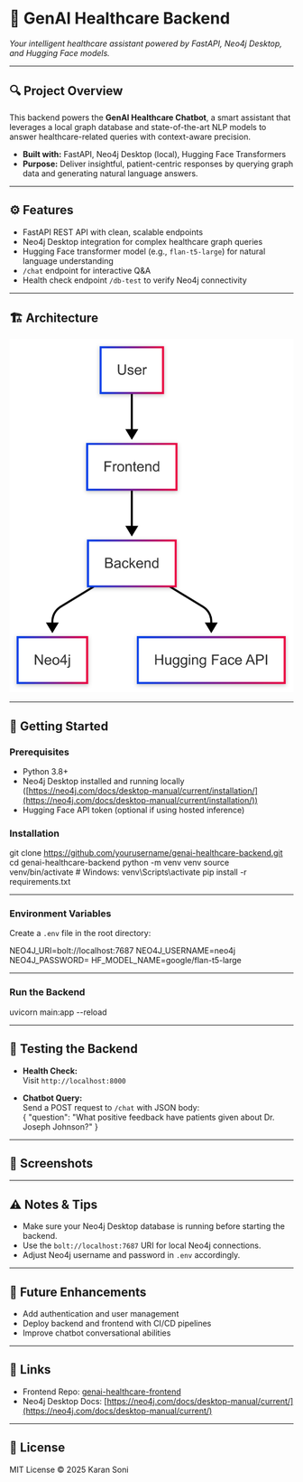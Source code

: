 # 🚀 GenAI Healthcare Backend

*Your intelligent healthcare assistant powered by FastAPI, Neo4j Desktop, and Hugging Face models.*

---

## 🔍 Project Overview

This backend powers the **GenAI Healthcare Chatbot**, a smart assistant that leverages a local graph database and state-of-the-art NLP models to answer healthcare-related queries with context-aware precision.

- **Built with:** FastAPI, Neo4j Desktop (local), Hugging Face Transformers  
- **Purpose:** Deliver insightful, patient-centric responses by querying graph data and generating natural language answers.

---

## ⚙️ Features

- FastAPI REST API with clean, scalable endpoints  
- Neo4j Desktop integration for complex healthcare graph queries  
- Hugging Face transformer model (e.g., `flan-t5-large`) for natural language understanding  
- `/chat` endpoint for interactive Q&A  
- Health check endpoint `/db-test` to verify Neo4j connectivity

---

## 🏗 Architecture

![Alt text](./ArchitectureDiagram.png)

---

## 🚀 Getting Started

### Prerequisites

- Python 3.8+  
- Neo4j Desktop installed and running locally ([https://neo4j.com/docs/desktop-manual/current/installation/](https://neo4j.com/docs/desktop-manual/current/installation/))  
- Hugging Face API token (optional if using hosted inference)

### Installation

git clone https://github.com/yourusername/genai-healthcare-backend.git
cd genai-healthcare-backend
python -m venv venv
source venv/bin/activate # Windows: venv\Scripts\activate
pip install -r requirements.txt


---

### Environment Variables

Create a `.env` file in the root directory:

NEO4J_URI=bolt://localhost:7687
NEO4J_USERNAME=neo4j
NEO4J_PASSWORD=<your-neo4j-password>
HF_MODEL_NAME=google/flan-t5-large


---

### Run the Backend

uvicorn main:app --reload


---

## 🧪 Testing the Backend

- **Health Check:**  
  Visit `http://localhost:8000`  

- **Chatbot Query:**  
Send a POST request to `/chat` with JSON body:  
{
"question": "What positive feedback have patients given about Dr. Joseph Johnson?"
}

---

## 📸 Screenshots



---

## ⚠️ Notes & Tips

- Make sure your Neo4j Desktop database is running before starting the backend.  
- Use the `bolt://localhost:7687` URI for local Neo4j connections.  
- Adjust Neo4j username and password in `.env` accordingly.

---

## 🔮 Future Enhancements

- Add authentication and user management  
- Deploy backend and frontend with CI/CD pipelines  
- Improve chatbot conversational abilities

---

## 📎 Links

- Frontend Repo: [genai-healthcare-frontend](https://github.com/yourusername/genai-healthcare-frontend)  
- Neo4j Desktop Docs: [https://neo4j.com/docs/desktop-manual/current/](https://neo4j.com/docs/desktop-manual/current/)

---

## 📄 License

MIT License © 2025 Karan Soni

